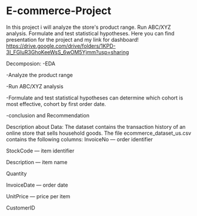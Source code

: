 # E-commerce-Project
In this project i will analyze the store's product range. Run ABC/XYZ analysis. Formulate and test statistical hypotheses.
Here you can find presentation for the project and my link for dashboard! https://drive.google.com/drive/folders/1KPD-3I_FGIuR3GhoKeeWsS_6wOM5Yjmm?usp=sharing

Decomposion: 
-EDA

-Analyze the product range

-Run ABC/XYZ analysis

-Formulate and test statistical hypotheses can determine which cohort is most effective, cohort by first order date.

-conclusion and Recommendation

Description about Data: The dataset contains the transaction history of an online store that sells household goods. The file ecommerce_dataset_us.csv contains the following columns: InvoiceNo — order identifier

StockCode — item identifier

Description — item name

Quantity

InvoiceDate — order date

UnitPrice — price per item

CustomerID

